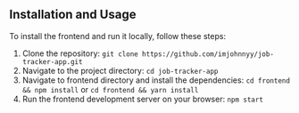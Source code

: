 ## Installation and Usage

To install the frontend and run it locally, follow these steps:

1. Clone the repository: `git clone https://github.com/imjohnnyy/job-tracker-app.git`
2. Navigate to the project directory: `cd job-tracker-app`
3. Navigate to frontend directory and install the dependencies: `cd frontend && npm install` or `cd frontend && yarn install`
4. Run the frontend development server on your browser: `npm start`

